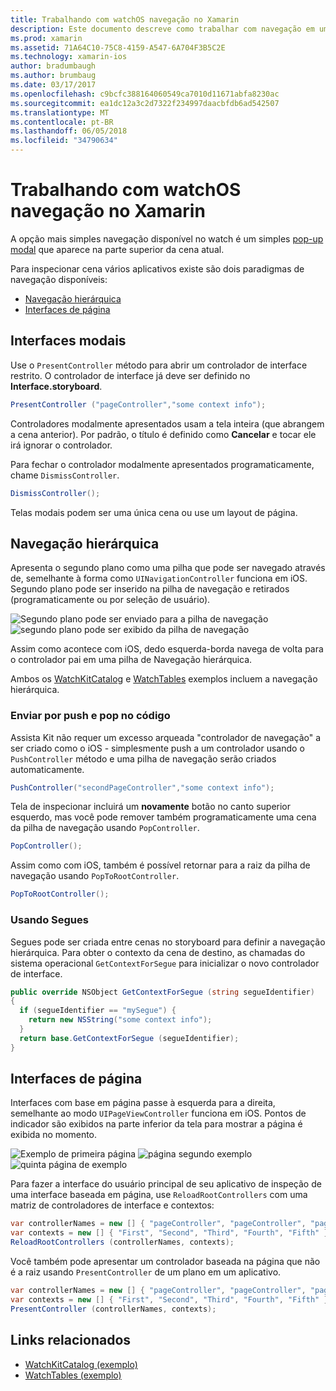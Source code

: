 ```yaml
---
title: Trabalhando com watchOS navegação no Xamarin
description: Este documento descreve como trabalhar com navegação em um aplicativo watchOS. Ele discute modal, navegação hierárquica e a baseada em página interfaces.
ms.prod: xamarin
ms.assetid: 71A64C10-75C8-4159-A547-6A704F3B5C2E
ms.technology: xamarin-ios
author: bradumbaugh
ms.author: brumbaug
ms.date: 03/17/2017
ms.openlocfilehash: c9bcfc388164060549ca7010d11671abfa8230ac
ms.sourcegitcommit: ea1dc12a3c2d7322f234997daacbfdb6ad542507
ms.translationtype: MT
ms.contentlocale: pt-BR
ms.lasthandoff: 06/05/2018
ms.locfileid: "34790634"
---
```

# <a name="working-with-watchos-navigation-in-xamarin"></a>Trabalhando com watchOS navegação no Xamarin

A opção mais simples navegação disponível no watch é um simples [pop-up modal](#modal) que aparece na parte superior da cena atual.

Para inspecionar cena vários aplicativos existe são dois paradigmas de navegação disponíveis:

- [Navegação hierárquica](#Hierarchical_Navigation)
- [Interfaces de página](#Page-Based_Interfaces)

<a name="modal"/>

## <a name="modal-interfaces"></a>Interfaces modais

Use o `PresentController` método para abrir um controlador de interface restrito. O controlador de interface já deve ser definido no **Interface.storyboard**.

```csharp
PresentController ("pageController","some context info");
```

Controladores modalmente apresentados usam a tela inteira (que abrangem a cena anterior). Por padrão, o título é definido como **Cancelar** e tocar ele irá ignorar o controlador.

Para fechar o controlador modalmente apresentados programaticamente, chame `DismissController`.

```csharp
DismissController();
```

Telas modais podem ser uma única cena ou use um layout de página.

<a name="Hierarchical_Navigation"/>

## <a name="hierarchical-navigation"></a>Navegação hierárquica

Apresenta o segundo plano como uma pilha que pode ser navegado através de, semelhante à forma como `UINavigationController` funciona em iOS. Segundo plano pode ser inserido na pilha de navegação e retirados (programaticamente ou por seleção de usuário).

![](navigation-images/hierarchy-1.png "Segundo plano pode ser enviado para a pilha de navegação") ![](navigation-images/hierarchy-2.png "segundo plano pode ser exibido da pilha de navegação")

Assim como acontece com iOS, dedo esquerda-borda navega de volta para o controlador pai em uma pilha de Navegação hierárquica.

Ambos os [WatchKitCatalog](https://developer.xamarin.com/samples/WatchKitCatalog) e [WatchTables](https://developer.xamarin.com/samples/WatchTables) exemplos incluem a navegação hierárquica.

### <a name="pushing-and-popping-in-code"></a>Enviar por push e pop no código

Assista Kit não requer um excesso arqueada "controlador de navegação" a ser criado como o iOS - simplesmente push a um controlador usando o `PushController` método e uma pilha de navegação serão criados automaticamente.

```csharp
PushController("secondPageController","some context info");
```

Tela de inspecionar incluirá um **novamente** botão no canto superior esquerdo, mas você pode remover também programaticamente uma cena da pilha de navegação usando `PopController`.

```csharp
PopController();
```

Assim como com iOS, também é possível retornar para a raiz da pilha de navegação usando `PopToRootController`.

```csharp
PopToRootController();
```

### <a name="using-segues"></a>Usando Segues

Segues pode ser criada entre cenas no storyboard para definir a navegação hierárquica. Para obter o contexto da cena de destino, as chamadas do sistema operacional `GetContextForSegue` para inicializar o novo controlador de interface.

```csharp
public override NSObject GetContextForSegue (string segueIdentifier)
{
  if (segueIdentifier == "mySegue") {
    return new NSString("some context info");
  }
  return base.GetContextForSegue (segueIdentifier);
}
```
<a name="Page-Based_Interfaces"/>

## <a name="page-based-interfaces"></a>Interfaces de página

Interfaces com base em página passe à esquerda para a direita, semelhante ao modo `UIPageViewController` funciona em iOS. Pontos de indicador são exibidos na parte inferior da tela para mostrar a página é exibida no momento.

![](navigation-images/paged-1.png "Exemplo de primeira página") ![](navigation-images/paged-2.png "página segundo exemplo") ![](navigation-images/paged-5.png "quinta página de exemplo")


Para fazer a interface do usuário principal de seu aplicativo de inspeção de uma interface baseada em página, use `ReloadRootControllers` com uma matriz de controladores de interface e contextos:

```csharp
var controllerNames = new [] { "pageController", "pageController", "pageController", "pageController", "pageController" };
var contexts = new [] { "First", "Second", "Third", "Fourth", "Fifth" };
ReloadRootControllers (controllerNames, contexts);
```

Você também pode apresentar um controlador baseada na página que não é a raiz usando `PresentController` de um plano em um aplicativo.

```csharp
var controllerNames = new [] { "pageController", "pageController", "pageController", "pageController", "pageController" };
var contexts = new [] { "First", "Second", "Third", "Fourth", "Fifth" };
PresentController (controllerNames, contexts);
```



## <a name="related-links"></a>Links relacionados

- [WatchKitCatalog (exemplo)](https://developer.xamarin.com/samples/monotouch/WatchKit/WatchKitCatalog/)
- [WatchTables (exemplo)](https://developer.xamarin.com/samples/monotouch/WatchKit/WatchTables/)
